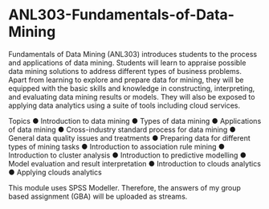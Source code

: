 # ANL303-Fundamentals-of-Data-Mining

Fundamentals of Data Mining (ANL303) introduces students to the process and applications of data mining. Students will learn to appraise possible data mining solutions to address different types of business problems. Apart from learning to explore and prepare data for mining, they will be equipped with the basic skills and knowledge in constructing, interpreting, and evaluating data mining results or models. They will also be exposed to applying data analytics using a suite of tools including cloud services.

Topics
  ● Introduction to data mining
  ● Types of data mining
  ● Applications of data mining
  ● Cross-industry standard process for data mining
  ● General data quality issues and treatments
  ● Preparing data for different types of mining tasks
  ● Introduction to association rule mining
  ● Introduction to cluster analysis
  ● Introduction to predictive modelling
  ● Model evaluation and result interpretation
  ● Introduction to clouds analytics
  ● Applying clouds analytics

This module uses SPSS Modeller. Therefore, the answers of my group based assignment (GBA) will be uploaded as streams.
